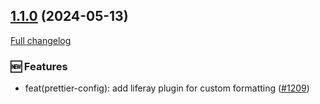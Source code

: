 ## [1.1.0](https://github.com/liferay/liferay-frontend-projects/tree/1.1.0) (2024-05-13)

[Full changelog](https://github.com/liferay/liferay-frontend-projects/compare/npm-scripts/v51.0.1...1.1.0)

### :new: Features

-   feat(prettier-config): add liferay plugin for custom formatting ([\#1209](https://github.com/liferay/liferay-frontend-projects/pull/1209))

